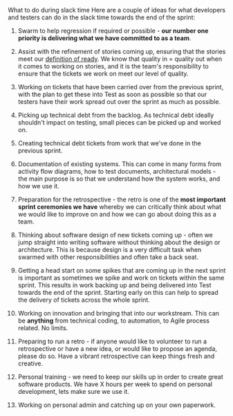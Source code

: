 What to do during slack time
Here are a couple of ideas for what developers and testers can do in the slack time towards the end of the sprint:
 
1. Swarm to help regression if required or possible - **our number one priority is delivering what we have committed to as a team**.
2. Assist with the refinement of stories coming up, ensuring that the stories meet our [definition of ready](definition-of-ready.md). We know that quality in = quality out when it comes to working on stories, and it is the team's responsibility to ensure that the tickets we work on meet our level of quality.

3. Working on tickets that have been carried over from the previous sprint, with the plan to get these into Test as soon as possible so that our testers have their work spread out over the sprint as much as possible.

4. Picking up technical debt from the backlog. As technical debt ideally shouldn't impact on testing, small pieces can be picked up and worked on.

5. Creating technical debt tickets from work that we've done in the previous sprint.

6. Documentation of existing systems. This can come in many forms from activity flow diagrams, how to test documents, architectural models - the main purpose is so that we understand how the system works, and how we use it.

7. Preparation for the retrospective - the retro is one of the **most important sprint ceremonies we have** whereby we can critically think about what we would like to improve on and how we can go about doing this as a team.

8. Thinking about software design of new tickets coming up - often we jump straight into writing software without thinking about the design or architecture. This is because design is a very difficult task when swarmed with other responsibilities and often take a back seat.

9. Getting a head start on some spikes that are coming up in the next sprint is important as sometimes we spike and work on tickets within the same sprint. This results in work backing up and being delivered into Test towards the end of the sprint. Starting early on this can help to spread the delivery of tickets across the whole sprint.

10. Working on innovation and bringing that into our workstream. This can be **anything** from technical coding, to automation, to Agile process related. No limits.

11. Preparing to run a retro - if anyone would like to volunteer to run a retrospective or have a new idea, or would like to propose an agenda, please do so. Have a vibrant retrospective can keep things fresh and creative.

12. Personal training - we need to keep our skills up in order to create great software products. We have X hours per week to spend on personal development, lets make sure we use it.

13. Working on personal admin and catching up on your own paperwork.
